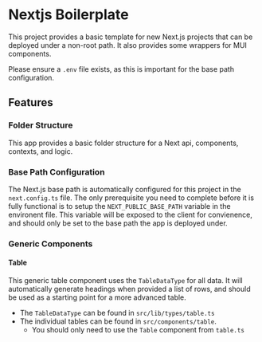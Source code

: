 # Nextjs Boilerplate

This project provides a basic template for new Next.js projects that can be deployed under a non-root path. It also provides some wrappers for MUI components.

Please ensure a `.env` file exists, as this is important for the base path configuration.

## Features

### Folder Structure

This app provides a basic folder structure for a Next api, components, contexts, and logic.

### Base Path Configuration

The Next.js base path is automatically configured for this project in the `next.config.ts` file. The only prerequisite you need to complete before it is fully functional is to setup the `NEXT_PUBLIC_BASE_PATH` variable in the environent file. This variable will be exposed to the client for convienence, and should only be set to the base path the app is deployed under.

### Generic Components

#### Table

This generic table component uses the `TableDataType` for all data. It will automatically generate headings when provided a list of rows, and should be used as a starting point for a more advanced table.

- The `TableDataType` can be found in `src/lib/types/table.ts`
- The individual tables can be found in `src/components/table`.
    - You should only need to use the `Table` component from `table.ts`

#### 